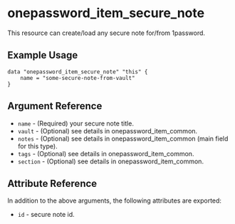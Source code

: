 # onepassword_item_secure_note

This resource can create/load any secure note for/from 1password.

## Example Usage

```hcl
data "onepassword_item_secure_note" "this" {
    name = "some-secure-note-from-vault"
}
```

## Argument Reference

* `name` - (Required) your secure note title.
* `vault` - (Optional) see details in onepassword_item_common.
* `notes` - (Optional) see details in onepassword_item_common (main field for this type).
* `tags` - (Optional) see details in onepassword_item_common.
* `section` - (Optional) see details in onepassword_item_common.

## Attribute Reference

In addition to the above arguments, the following attributes are exported:

* `id` - secure note id.
